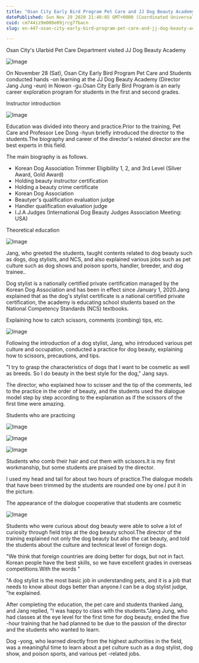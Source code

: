```yaml
---
title: "Osan City Early Bird Program Pet Care and JJ Dog Beauty Academy"
datePublished: Sun Nov 29 2020 21:40:05 GMT+0000 (Coordinated Universal Time)
cuid: cm744iz9m000e09jrcg77bacn
slug: en-447-osan-city-early-bird-program-pet-care-and-jj-dog-beauty-academy

---
```



Osan City's Ularbid Pet Care Department visited JJ Dog Beauty Academy

![Image](https://cdn.hashnode.com/res/hashnode/image/upload/v1739498534317/f0bb7d22-28b4-4f50-a3ec-cd5c74d3168d.jpeg)

On November 28 (Sat), Osan City Early Bird Program Pet Care and Students conducted hands -on learning at the JJ Dog Beauty Academy (Director Jang Jung -eun) in Nowon -gu.Osan City Early Bird Program is an early career exploration program for students in the first and second grades.

Instructor introduction

![Image](https://cdn.hashnode.com/res/hashnode/image/upload/v1739498537176/fcdb3786-6f78-4f3e-8b0e-58b09b2099f7.jpeg)

Education was divided into theory and practice.Prior to the training, Pet Care and Professor Lee Dong -hyun briefly introduced the director to the students.The biography and career of the director's related director are the best experts in this field.

The main biography is as follows.

- Korean Dog Association Trimmer Eligibility 1, 2, and 3rd Level (Silver Award, Gold Award)
- Holding beauty instructor certification
- Holding a beauty crime certificate
- Korean Dog Association
- Beautyer's qualification evaluation judge
- Handler qualification evaluation judge
- I.J.A Judges (International Dog Beauty Judges Association Meeting: USA)

Theoretical education

![Image](https://cdn.hashnode.com/res/hashnode/image/upload/v1739498539557/1672a8c9-7161-4e71-98c4-22c9e9ac6917.jpeg)

Jang, who greeted the students, taught contents related to dog beauty such as dogs, dog stylists, and NCS, and also explained various jobs such as pet culture such as dog shows and poison sports, handler, breeder, and dog trainee..

Dog stylist is a nationally certified private certification managed by the Korean Dog Association and has been in effect since January 1, 2020.Jang explained that as the dog's stylist certificate is a national certified private certification, the academy is educating school students based on the National Competency Standards (NCS) textbooks.

Explaining how to catch scissors, comments (combing) tips, etc.

![Image](https://cdn.hashnode.com/res/hashnode/image/upload/v1739498542273/b0daceea-699c-4b50-85dc-84495d0e4434.png)

Following the introduction of a dog stylist, Jang, who introduced various pet culture and occupation, conducted a practice for dog beauty, explaining how to scissors, precautions, and tips.

"I try to grasp the characteristics of dogs that I want to be cosmetic as well as breeds. So I do beauty in the best style for the dog," Jang says.

The director, who explained how to scisser and the tip of the comments, led to the practice in the order of beauty, and the students used the dialogue model step by step according to the explanation as if the scissors of the first time were amazing.

Students who are practicing

![Image](https://cdn.hashnode.com/res/hashnode/image/upload/v1739498545186/6dc0dc80-2255-468e-a26e-1720fca8f767.jpeg)

![Image](https://cdn.hashnode.com/res/hashnode/image/upload/v1739498547730/68edb88f-817d-4416-89f7-ff69314b557e.jpeg)

![Image](https://cdn.hashnode.com/res/hashnode/image/upload/v1739498550187/d207fb6c-239f-48d5-8553-12a9dc0326b6.jpeg)

Students who comb their hair and cut them with scissors.It is my first workmanship, but some students are praised by the director.

I used my head and tail for about two hours of practice.The dialogue models that have been trimmed by the students are rounded one by one.I put it in the picture.

The appearance of the dialogue cooperative that students are cosmetic

![Image](https://cdn.hashnode.com/res/hashnode/image/upload/v1739498552644/afcb9138-0bf3-4063-8818-a66b04179f23.jpeg)

Students who were curious about dog beauty were able to solve a lot of curiosity through field trips at the dog beauty school.The director of the training explained not only the dog beauty but also the cat beauty, and told the students about the culture and technical level of foreign dogs.

"We think that foreign countries are doing better for dogs, but not in fact. Korean people have the best skills, so we have excellent grades in overseas competitions.With the words "

"A dog stylist is the most basic job in understanding pets, and it is a job that needs to know about dogs better than anyone.I can be a dog stylist judge, ”he explained.

After completing the education, the pet care and students thanked Jang, and Jang replied, "I was happy to class with the students."Jang Jung, who had classes at the eye level for the first time for dog beauty, ended the five -hour training that he had planned to be due to the passion of the director and the students who wanted to learn.

Dog -yong, who learned directly from the highest authorities in the field, was a meaningful time to learn about a pet culture such as a dog stylist, dog show, and poison sports, and various pet -related jobs.